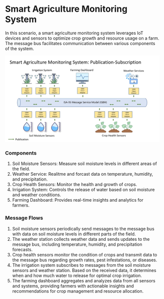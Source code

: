 # Smart Agriculture Monitoring System

In this scenario, a smart agriculture monitoring system leverages IoT devices and sensors to optimize crop growth and resource usage on a farm. The message bus facilitates communication between various components of the system.

![image](/Documents/Use_Cases/Images/Smart-Agriculture-Monitoring-System.jpg)

### Components

   1. Soil Moisture Sensors: Measure soil moisture levels in different areas of the field.
   2. Weather Service: Realitme and forcast data on temperature, humidity, and precipitation.
   3. Crop Health Sensors: Monitor the health and growth of crops.
   4. Irrigation System: Controls the release of water based on soil moisture and weather conditions.
   5. Farming Dashboard: Provides real-time insights and analytics for farmers.

### Message Flows

   1. Soil moisture sensors periodically send messages to the message bus with data on soil moisture levels in different parts of the field.
   2. The weather station collects weather data and sends updates to the message bus, including temperature, humidity, and precipitation forecasts.
   3. Crop health sensors monitor the condition of crops and transmit data to the message bus regarding growth rates, pest infestations, or diseases.
   4. The irrigation system subscribes to messages from the soil moisture sensors and weather station. Based on the received data, it determines when and how much water to release for optimal crop irrigation.
   5. The farming dashboard aggregates and analyzes data from all sensors and systems, providing farmers with actionable insights and recommendations for crop management and resource allocation.
